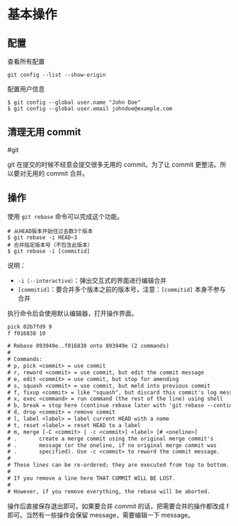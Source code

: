 # 基本操作

## 配置

查看所有配置

```shell
git config --list --show-origin
```

配置用户信息

```shell
$ git config --global user.name "John Doe"
$ git config --global user.email johndoe@example.com
```

## 清理无用 commit

#git

git 在提交的时候不经意会提交很多无用的 commit。为了让 commit 更整洁。所以要对无用的 commit 合并。

## 操作

使用 `git rebase` 命令可以完成这个功能。

```shell
# 从HEAD版本开始往过去数3个版本 
$ git rebase -i HEAD~3 
# 合并指定版本号（不包含此版本） 
$ git rebase -i [commitid]
```

说明：

- `-i（--interactive）`：弹出交互式的界面进行编辑合并
- `[commitid]`：要合并多个版本之前的版本号，注意：`[commitid]` 本身不参与合并

执行命令后会使用默认编辑器，打开操作界面。

```txt
pick 02b7fd9 9
f f016838 10

# Rebase 893949e..f016838 onto 893949e (2 commands)
#
# Commands:
# p, pick <commit> = use commit
# r, reword <commit> = use commit, but edit the commit message
# e, edit <commit> = use commit, but stop for amending
# s, squash <commit> = use commit, but meld into previous commit
# f, fixup <commit> = like "squash", but discard this commit's log message
# x, exec <command> = run command (the rest of the line) using shell
# b, break = stop here (continue rebase later with 'git rebase --continue')
# d, drop <commit> = remove commit
# l, label <label> = label current HEAD with a name
# t, reset <label> = reset HEAD to a label
# m, merge [-C <commit> | -c <commit>] <label> [# <oneline>]
# .       create a merge commit using the original merge commit's
# .       message (or the oneline, if no original merge commit was
# .       specified). Use -c <commit> to reword the commit message.
#
# These lines can be re-ordered; they are executed from top to bottom.
#
# If you remove a line here THAT COMMIT WILL BE LOST.
#
# However, if you remove everything, the rebase will be aborted.
```

操作后直接保存退出即可。如果要合并 commit 的话，把需要合并的操作都改成 f 即可。当然有一些操作会保留 message，需要编辑一下 message。
